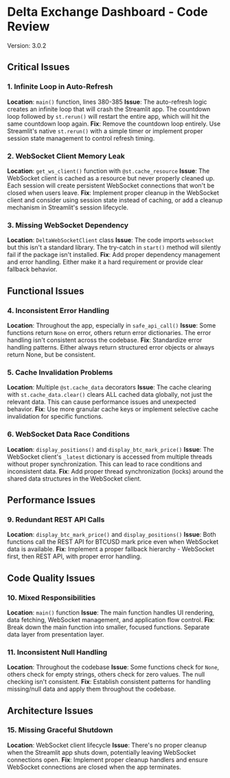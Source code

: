# Delta Exchange Dashboard - Code Review
Version: 3.0.2

## Critical Issues

### 1. **Infinite Loop in Auto-Refresh**
**Location**: `main()` function, lines 380-385
**Issue**: The auto-refresh logic creates an infinite loop that will crash the Streamlit app. The countdown loop followed by `st.rerun()` will restart the entire app, which will hit the same countdown loop again.
**Fix**: Remove the countdown loop entirely. Use Streamlit's native `st.rerun()` with a simple timer or implement proper session state management to control refresh timing.

### 2. **WebSocket Client Memory Leak**
**Location**: `get_ws_client()` function with `@st.cache_resource`
**Issue**: The WebSocket client is cached as a resource but never properly cleaned up. Each session will create persistent WebSocket connections that won't be closed when users leave.
**Fix**: Implement proper cleanup in the WebSocket client and consider using session state instead of caching, or add a cleanup mechanism in Streamlit's session lifecycle.

### 3. **Missing WebSocket Dependency**
**Location**: `DeltaWebSocketClient` class
**Issue**: The code imports `websocket` but this isn't a standard library. The try-catch in `start()` method will silently fail if the package isn't installed.
**Fix**: Add proper dependency management and error handling. Either make it a hard requirement or provide clear fallback behavior.

## Functional Issues

### 4. **Inconsistent Error Handling**
**Location**: Throughout the app, especially in `safe_api_call()`
**Issue**: Some functions return `None` on error, others return error dictionaries. The error handling isn't consistent across the codebase.
**Fix**: Standardize error handling patterns. Either always return structured error objects or always return None, but be consistent.

### 5. **Cache Invalidation Problems**
**Location**: Multiple `@st.cache_data` decorators
**Issue**: The cache clearing with `st.cache_data.clear()` clears ALL cached data globally, not just the relevant data. This can cause performance issues and unexpected behavior.
**Fix**: Use more granular cache keys or implement selective cache invalidation for specific functions.

### 6. **WebSocket Data Race Conditions**
**Location**: `display_positions()` and `display_btc_mark_price()`
**Issue**: The WebSocket client's `_latest` dictionary is accessed from multiple threads without proper synchronization. This can lead to race conditions and inconsistent data.
**Fix**: Add proper thread synchronization (locks) around the shared data structures in the WebSocket client.

## Performance Issues

### 9. **Redundant REST API Calls**
**Location**: `display_btc_mark_price()` and `display_positions()`
**Issue**: Both functions call the REST API for BTCUSD mark price even when WebSocket data is available.
**Fix**: Implement a proper fallback hierarchy - WebSocket first, then REST API, with proper error handling.

## Code Quality Issues

### 10. **Mixed Responsibilities**
**Location**: `main()` function
**Issue**: The main function handles UI rendering, data fetching, WebSocket management, and application flow control.
**Fix**: Break down the main function into smaller, focused functions. Separate data layer from presentation layer.

### 11. **Inconsistent Null Handling**
**Location**: Throughout the codebase
**Issue**: Some functions check for `None`, others check for empty strings, others check for zero values. The null checking isn't consistent.
**Fix**: Establish consistent patterns for handling missing/null data and apply them throughout the codebase.


## Architecture Issues


### 15. **Missing Graceful Shutdown**
**Location**: WebSocket client lifecycle
**Issue**: There's no proper cleanup when the Streamlit app shuts down, potentially leaving WebSocket connections open.
**Fix**: Implement proper cleanup handlers and ensure WebSocket connections are closed when the app terminates.